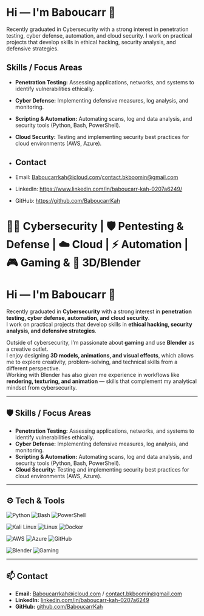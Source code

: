 # Hi — I'm Baboucarr 👋
Recently graduated in Cybersecurity with a strong interest in penetration testing, cyber defense, automation, and cloud security. I work on practical projects that develop skills in ethical hacking, security analysis, and defensive strategies.

## Skills / Focus Areas
- **Penetration Testing:** Assessing applications, networks, and systems to identify vulnerabilities ethically.
- **Cyber Defense:** Implementing defensive measures, log analysis, and monitoring.
- **Scripting & Automation:** Automating scans, log and data analysis, and security tools (Python, Bash, PowerShell).
- **Cloud Security:** Testing and implementing security best practices for cloud environments (AWS, Azure).

- ## Contact
- Email: Baboucarrkah@icloud.com/contact.bkboomin@gmail.com  
- LinkedIn: https://www.linkedin.com/in/baboucarr-kah-0207a6249/ 
- GitHub: https://github.com/BaboucarrKah


# 👨‍💻 Cybersecurity | 🛡️ Pentesting & Defense | ☁️ Cloud | ⚡ Automation | 🎮 Gaming & 🎨 3D/Blender

# Hi — I'm Baboucarr 👋

Recently graduated in **Cybersecurity** with a strong interest in **penetration testing, cyber defense, automation, and cloud security**.  
I work on practical projects that develop skills in **ethical hacking, security analysis, and defensive strategies**.  

Outside of cybersecurity, I’m passionate about **gaming** and use **Blender** as a creative outlet.  
I enjoy designing **3D models, animations, and visual effects**, which allows me to explore creativity, problem-solving, and technical skills from a different perspective.  
Working with Blender has also given me experience in workflows like **rendering, texturing, and animation** — skills that complement my analytical mindset from cybersecurity.  

---

## 🛡️ Skills / Focus Areas
- **Penetration Testing:** Assessing applications, networks, and systems to identify vulnerabilities ethically.  
- **Cyber Defense:** Implementing defensive measures, log analysis, and monitoring.  
- **Scripting & Automation:** Automating scans, log and data analysis, and security tools (Python, Bash, PowerShell).  
- **Cloud Security:** Testing and implementing security best practices for cloud environments (AWS, Azure).  

---

## ⚙️ Tech & Tools

![Python](https://img.shields.io/badge/Python-3776AB?style=for-the-badge&logo=python&logoColor=white)
![Bash](https://img.shields.io/badge/Bash-4EAA25?style=for-the-badge&logo=gnubash&logoColor=white)
![PowerShell](https://img.shields.io/badge/PowerShell-5391FE?style=for-the-badge&logo=powershell&logoColor=white)

![Kali Linux](https://img.shields.io/badge/Kali_Linux-268BEE?style=for-the-badge&logo=kalilinux&logoColor=white)
![Linux](https://img.shields.io/badge/Linux-FCC624?style=for-the-badge&logo=linux&logoColor=black)
![Docker](https://img.shields.io/badge/Docker-2496ED?style=for-the-badge&logo=docker&logoColor=white)

![AWS](https://img.shields.io/badge/AWS-232F3E?style=for-the-badge&logo=amazonaws&logoColor=white)
![Azure](https://img.shields.io/badge/Azure-0078D4?style=for-the-badge&logo=microsoftazure&logoColor=white)
![GitHub](https://img.shields.io/badge/GitHub-181717?style=for-the-badge&logo=github&logoColor=white)

![Blender](https://img.shields.io/badge/Blender-F5792A?style=for-the-badge&logo=blender&logoColor=white)
![Gaming](https://img.shields.io/badge/Gaming-9146FF?style=for-the-badge&logo=twitch&logoColor=white)

---

## 📫 Contact
- **Email:** Baboucarrkah@icloud.com / contact.bkboomin@gmail.com  
- **LinkedIn:** [linkedin.com/in/baboucarr-kah-0207a6249](https://www.linkedin.com/in/baboucarr-kah-0207a6249/)  
- **GitHub:** [github.com/BaboucarrKah](https://github.com/BaboucarrKah)
